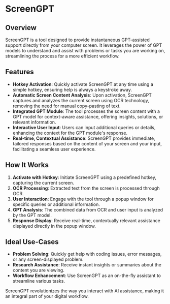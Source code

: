 # ScreenGPT

## Overview
ScreenGPT is a tool designed to provide instantaneous GPT-assisted support directly from your computer screen. It leverages the power of GPT models to understand and assist with problems or tasks you are working on, streamlining the process for a more efficient workflow.

## Features
- **Hotkey Activation**: Quickly activate ScreenGPT at any time using a simple hotkey, ensuring help is always a keystroke away.
- **Automatic Screen Content Analysis**: Upon activation, ScreenGPT captures and analyzes the current screen using OCR technology, removing the need for manual copy-pasting of text.
- **Integrated GPT Module**: The tool processes the screen content with a GPT model for context-aware assistance, offering insights, solutions, or relevant information.
- **Interactive User Input**: Users can input additional queries or details, enhancing the context for the GPT module's response.
- **Real-time, Contextual Assistance**: ScreenGPT provides immediate, tailored responses based on the content of your screen and your input, facilitating a seamless user experience.

## How It Works
1. **Activate with Hotkey**: Initiate ScreenGPT using a predefined hotkey, capturing the current screen.
2. **OCR Processing**: Extracted text from the screen is processed through OCR.
3. **User Interaction**: Engage with the tool through a popup window for specific queries or additional information.
4. **GPT Analysis**: The combined data from OCR and user input is analyzed by the GPT model.
5. **Response Display**: Receive real-time, contextually relevant assistance displayed directly in the popup window.

## Ideal Use-Cases
- **Problem Solving**: Quickly get help with coding issues, error messages, or any screen-displayed problem.
- **Research Assistance**: Receive instant insights or summaries about the content you are viewing.
- **Workflow Enhancement**: Use ScreenGPT as an on-the-fly assistant to streamline various tasks.

ScreenGPT revolutionizes the way you interact with AI assistance, making it an integral part of your digital workflow.
